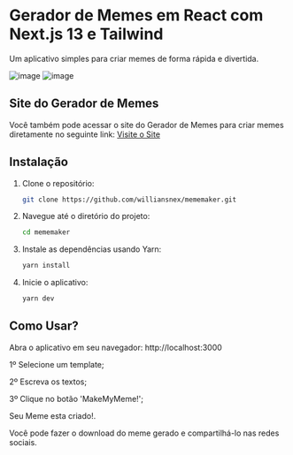 # Gerador de Memes em React com Next.js 13 e Tailwind

Um aplicativo simples para criar memes de forma rápida e divertida.

![image](https://github.com/williansnex/mememaker/assets/120076321/094233db-2a14-45d6-936c-9f089b35d618) ![image](https://github.com/williansnex/mememaker/assets/120076321/f8e44329-68fc-4266-ab44-b74b2a88bd0e)


## Site do Gerador de Memes

Você também pode acessar o site do Gerador de Memes para criar memes diretamente no seguinte link:
[Visite o Site](https://geradordememes.vercel.app/)


## Instalação

1. Clone o repositório:

    ```bash
   git clone https://github.com/williansnex/mememaker.git

2. Navegue até o diretório do projeto:
   ```bash
   cd mememaker

3. Instale as dependências usando Yarn:
   ```bash
   yarn install

4. Inicie o aplicativo:
   ```bash
   yarn dev


## Como Usar?

Abra o aplicativo em seu navegador: http://localhost:3000

1º Selecione um template;

2º Escreva os textos;

3º Clique no botão 'MakeMyMeme!';

Seu Meme esta criado!.

Você pode fazer o download do meme gerado e compartilhá-lo nas redes sociais.
